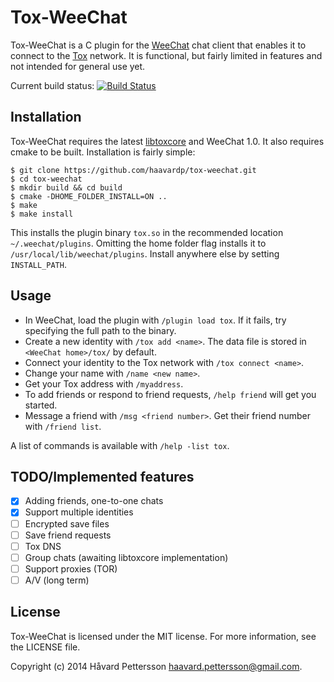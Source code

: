 Tox-WeeChat
===========
Tox-WeeChat is a C plugin for the [WeeChat][1] chat client that enables it to connect to the [Tox][2] network. It is functional, but fairly limited in features and not intended for general use yet.

Current build status: [![Build Status](https://travis-ci.org/haavardp/tox-weechat.svg?branch=master)](https://travis-ci.org/haavardp/tox-weechat)

Installation
------------
Tox-WeeChat requires the latest [libtoxcore][3] and WeeChat 1.0. It also requires cmake to be built. Installation is fairly simple:

    $ git clone https://github.com/haavardp/tox-weechat.git
    $ cd tox-weechat
    $ mkdir build && cd build
    $ cmake -DHOME_FOLDER_INSTALL=ON ..
    $ make
    $ make install

This installs the plugin binary `tox.so` in the recommended location `~/.weechat/plugins`. Omitting the home folder flag installs it to `/usr/local/lib/weechat/plugins`. Install anywhere else by setting `INSTALL_PATH`.

Usage
-----
 - In WeeChat, load the plugin with `/plugin load tox`. If it fails, try specifying the full path to the binary.
 - Create a new identity with `/tox add <name>`. The data file is stored in `<WeeChat home>/tox/` by default.
 - Connect your identity to the Tox network with `/tox connect <name>`.
 - Change your name with `/name <new name>`.
 - Get your Tox address with `/myaddress`.
 - To add friends or respond to friend requests, `/help friend` will get you started.
 - Message a friend with `/msg <friend number>`. Get their friend number with `/friend list`.

A list of commands is available with `/help -list tox`.

TODO/Implemented features
----
 - [x] Adding friends, one-to-one chats
 - [x] Support multiple identities
 - [ ] Encrypted save files
 - [ ] Save friend requests
 - [ ] Tox DNS
 - [ ] Group chats (awaiting libtoxcore implementation)
 - [ ] Support proxies (TOR)
 - [ ] A/V (long term)

License
---------
Tox-WeeChat is licensed under the MIT license. For more information, see the LICENSE file.

Copyright (c) 2014 Håvard Pettersson <haavard.pettersson@gmail.com>.

[1]: http://weechat.org
[2]: http://tox.im
[3]: https://github.com/irungentoo/toxcore

